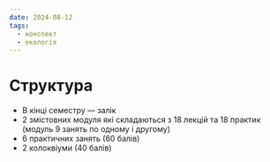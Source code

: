 ```yaml
---
date: 2024-08-12
tags:
  - конспект
  - екологія
---
```

# Структура
- В кінці семестру — залік 
- 2 змістовних модуля які складаються з 18 лекцій та 18 практик (модуль 9 занять по одному і другому)
- 6 практичних занять (60 балів)
- 2 колоквіуми (40 балів)
